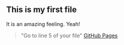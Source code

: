 ## This is my first file 
It is an amazing feeling. Yeah!


> "Go to line 5 of your file" [GitHub Pages](https://pages.github.com/)
